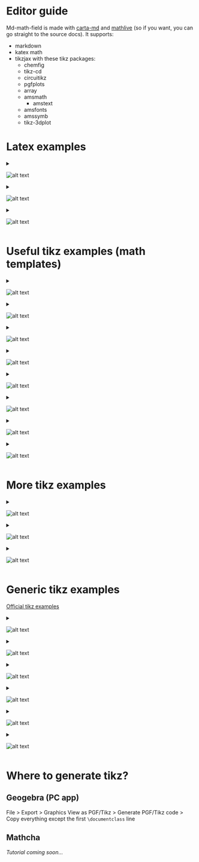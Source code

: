 # Editor guide

Md-math-field is made with [carta-md](https://beartocode.github.io/carta/introduction) and [mathlive](https://cortexjs.io/mathlive/) (so if you want, you can go straight to the source docs). It supports:

- markdown
- katex math
- tikzjax with these tikz packages:
	- chemfig
	- tikz-cd
	- circuitikz
	- pgfplots
	- array
	- amsmath
	    - amstext
	- amsfonts
	- amssymb
	- tikz-3dplot

# Latex examples

<details>
<summary>

![alt text](image-10.png)

</summary>

````latex
Formula is small $\frac{x^2+23x}{\int_2^3 3 dx}$\
Formula is big $\displaystyle \frac{x^2+23x}{\int_2^3 3 dx}$\
Formula is big and centered
$$
\frac{x^2+23x}{\int_2^3 3 dx}
$$
````

</details>

<details>
<summary>

![alt text](image-9.png)

</summary>

````latex
Question text with a number $123$ or decimal with no spaces $0{,}123$, then newline

and then additional newline

\
TAB |&emsp;| and SPACE additional |&ensp;| and can be put together | &emsp; &emsp; &emsp; |... like that...

And then the number 
1. is the same as 
1) and makes a list when in new line. But can be escaped with \ like this:

1\), 2\), 3\)... For measurements in text we use basic cm², cm³ symbols. And yet another symbol - endash (lithuanian dash): – And that's it...
````

</details>

<details>
<summary>

![alt text](image-8.png)

</summary>

```latex

Closed question with choices...

**A** Choice $1$ &emsp;
**B** Choice $2$ &emsp;
**C** Choice $3$ &emsp;
**D** Choice $4$

```

</details>

# Useful tikz examples (math templates)

<details>
<summary>

![alt text](image-7.png)

</summary>

````latex
```tikz
\begin{document}
\begin{tikzpicture}[scale=1.5]

	\coordinate (A) at (-2,-1);
	\coordinate (B) at (-2,1);
	\coordinate (C) at (2,1);
	\coordinate (D) at (2,-1);
	
	\draw (A) -- (B) -- (C) -- (D) -- (A) -- (C);
	\draw (B) -- (D);
	
	\node[left, scale=1.5] at (A) {$A$};
	\node[left, scale=1.5] at (B) {$B$};
	\node[right, scale=1.5] at (C) {$C$};
	\node[right, scale=1.5] at (D) {$D$};
	\node[below, scale=1.5] at (0,0) {$O$};
	\node[below, scale=1.5] at (0,-1) {$x+4$};
	\node[left, scale=1.5] at (-2,0) {$x$};
	

\end{tikzpicture}
\end{document}
```
````

</details>

<details>
<summary>

![alt text](image.png)

</summary>

````latex
```tikz
\begin{document}
\begin{tikzpicture}

% Axis
\draw (-2,0) -- (2,0);
\fill (2,0) -- (1.8,0.1) -- (1.8,-0.1) -- cycle;
\node[below, scale=1.5] at (1.9,0) {$x$};

\coordinate (-B) at (-1.8,0);
\coordinate (B) at (-1,0);
\coordinate (BC) at (0,0);
\coordinate (C) at (1,0);
\coordinate (C+) at (1.7, 0);

\draw (B) circle (2pt);
\node[below, scale=1.5] at (B) {$0$};

\fill (C) circle (2pt);
\node[below, scale=1.5] at (C) {$\frac12$};

\node[above, scale=1.5] at (-B) {$-$};
\node[above, scale=1.5] at (BC) {$+$};
\node[above, scale=1.5] at (C+) {$-$};

\draw[thick] (B) arc[start angle=180, end angle=0, x radius=1, y radius=0.7];
\draw[thick] (C) arc[start angle=180, end angle=90, x radius=1, y radius=0.7];
\draw[thick] (B) arc[start angle=-360, end angle=-270, x radius=1, y radius=0.7];

\end{tikzpicture}
\end{document}
```
````
</details>

<details>
<summary>

![alt text](image-1.png)

</summary>

````latex
```tikz
\begin{document}
\begin{tikzpicture}

% Axis
\draw (-2,0) -- (2,0);
\fill (2,0) -- (1.8,0.1) -- (1.8,-0.1) -- cycle;
\node[below, scale=1.5] at (1.9,0) {$x$};

\coordinate (-B) at (-1.8,0);
\coordinate (B) at (-1,0);
\coordinate (BC) at (0,0);
\coordinate (C) at (1,0);
\coordinate (C+) at (1.7, 0);

\fill (B) circle (2pt);
\node[below, scale=1.5] at (-1.2,0) {$0$};

\draw (C) circle (2pt);
\node[below, scale=1.5] at (C) {$1$};

\node[above, scale=1.5] at (-B) {$+$};
\node[above, scale=1.5] at (BC) {$-$};
\node[above, scale=1.5] at (C+) {$+$};

\draw[thick, domain=-2:2, samples=100] plot (\x, {0.7*(\x+1)*(\x-1)});


\end{tikzpicture}
\end{document}
```
````
</details>

<details>
<summary>

![alt text](image-2.png)

</summary>

````latex
```tikz
\begin{document}
\begin{tikzpicture}

% Axis
\draw (-6,0) -- (2,0);
\fill (2,0) -- (1.8,0.1) -- (1.8,-0.1) -- cycle;
\node[below, scale=1.5] at (1.7,0) {$x$};

% Interval start point
\coordinate (-B) at (-6,0);
\coordinate (B) at (-4,0);
\coordinate (C) at (-2,0);
\coordinate (D) at (0,0);
\coordinate (D+) at (1.7, 0);

\draw (B) circle (1.5pt);
\node[below, scale=1.5] at (B) {$-4$};

\fill (C) circle (1.5pt);
\node[below, scale=1.5] at (C) {$-\frac12$};

\draw (D) circle (1.5pt);
\node[below, scale=1.5] at (D) {$\frac23$};

\foreach \x in {-6,-5.85,...,0} { 
	\draw (\x,0) -- (\x-0.5,0.4);
}

\foreach \x in {-4, -3.85,...,1.7} { 
	\draw (\x,0) -- (\x-0.5,-0.4);
}

\foreach \x in {-2, -1.85,...,1.7} { 
	\draw (\x,0) -- (\x+0.5,-0.4);
}

\end{tikzpicture}
\end{document}
```
````
</details>

<details>
<summary>

![alt text](image-5.png)

</summary>

````latex
```tikz
\usepackage{pgfplots}

\begin{document}

\begin{tikzpicture}
    \begin{axis}[
        axis lines=middle,
        xlabel={$x$},
        ylabel={$y$},
        samples=100,
        domain=0:9,
        ymin=0, ymax=5,
        xmin=-0.5, xmax=9,
        xtick={0,1},
        ytick={0,1,2},
		extra x ticks={0},
		extra x tick labels={$0$},
		extra x tick style={tick label style={font=\small}},
        tick label style={font=\small},
    	scale only axis,
	    width=7cm,
    	height=3cm
    ]
        \addplot[thick, violet] {sqrt(x) + 2};
    \end{axis}
\end{tikzpicture}

\end{document}
```
````
</details>

<details>
<summary>

![alt text](image-6.png)

</summary>

````latex
```tikz
\usepackage{pgfplots}

\begin{document}

\begin{tikzpicture}
    \begin{axis}[
        axis lines=middle,
        xlabel={$x$},
        ylabel={$y$},
        samples=100,
        domain=-4:4,
        ymin=-3, ymax=5,
        xmin=-4, xmax=4,
        xtick={0,2},
		ytick={0},
		extra x ticks={-0.2},
		extra x tick labels={$0$},
		extra x tick style={tick label style={font=\small}},
        tick label style={font=\small},
    	scale only axis,
	    width=5cm,
    	height=5cm
    ]
        \addplot[thick, violet] {x^2-2*x};
		\addplot[only marks, mark=*, mark size=1pt, black] coordinates {(2,0)};
		\addplot[only marks, mark=*, mark size=1pt, black] coordinates {(0,0)};

    \end{axis}
\end{tikzpicture}

\end{document}
```
````
</details>

<details>
<summary>

![alt text](image-3.png)

</summary>

````latex
```tikz
\begin{document}
\begin{tikzpicture}

% Axis
\draw (-4,0) -- (2,0);
\fill (2,0) -- (1.8,0.1) -- (1.8,-0.1) -- cycle;
\node[below, scale=1.5] at (1.9,0) {$x$};

\coordinate (-A) at (-3.7,0);
\coordinate (A) at (-3,0);
\coordinate (AB) at (-2,0);
\coordinate (B) at (-1,0);
\coordinate (BC) at (0,0);
\coordinate (C) at (1,0);
\coordinate (C+) at (1.7, 0);

\draw (A) circle (2pt);
\node[below, scale=1.5] at (A) {$0$};

\draw (B) circle (2pt);
\node[below, scale=1.5] at (B) {$1$};

\draw (C) circle (2pt);
\node[below, scale=1.5] at (C) {$3$};

\node[above, scale=1.5] at (-A) {$-$};
\node[above, scale=1.5] at (AB) {$+$};
\node[above, scale=1.5] at (BC) {$-$};
\node[above, scale=1.5] at (C+) {$+$};

\draw[thick] (A) arc[start angle=180, end angle=0, x radius=1, y radius=0.7];
\draw[thick] (B) arc[start angle=180, end angle=0, x radius=1, y radius=0.7];
\draw[thick] (C) arc[start angle=180, end angle=90, x radius=1, y radius=0.7];
\draw[thick] (A) arc[start angle=-360, end angle=-270, x radius=1, y radius=0.7];

\end{tikzpicture}
\end{document}
```
````
</details>

<details>
<summary>

![alt text](image-4.png)

</summary>

````latex
```tikz
\begin{document}
\begin{tikzpicture}

% Axis
\draw (-2,0) -- (2,0);
\fill (2,0) -- (1.8,0.1) -- (1.8,-0.1) -- cycle;
\node[below, scale=1.5] at (1.9,0) {$x$};

\coordinate (-B) at (-0.8,0);
\coordinate (B) at (0,0);
\coordinate (BC) at (0.8,0);

\draw (B) circle (2pt);
\node[below, scale=1.5] at (B) {$3$};

\node[above, scale=1.5] at (-B) {$-$};
\node[above, scale=1.5] at (BC) {$-$};

\draw[thick] (B) arc[start angle=180, end angle=90, x radius=1, y radius=0.7];
\draw[thick] (B) arc[start angle=-360, end angle=-270, x radius=1, y radius=0.7];

\end{tikzpicture}
\end{document}
```
````

</details>

# More tikz examples

<details>
<summary>

![alt text](image-11.png)

</summary>

````latex
```tikz
\begin{document}
  \begin{tikzpicture}

  % Draw grid
  \draw[step=1cm,very thin,color=black!50] (-5,-5) grid (5,5);

  % Draw axes
  \draw[->] (-4.2,0) -- (4.2,0) node[below] {$x$};
  \draw[->] (0,-4.2) -- (0,4.2) node[right] {$y$};

  % Draw absolute value function
  \draw[thick,blue,domain=-4:4] plot (\x,{abs(\x)}) node[right] {$y = |x|$};

  % Draw horizontal line y=2
  \draw[thick,green!80!black] (-4,2) -- (4,2) node[right] {$y = 2$};

  % Labels for specific points
  \node[below] at (1,0) {1};
  \node[left] at (0,1) {1};

  \end{tikzpicture}
\end{document}
```
````

</details>

<details>
<summary>

![alt text](image-12.png)

</summary>

````latex
```tikz

\begin{document}
\begin{tikzpicture}

    % Draw grid
    \draw[step=1cm,very thin,color=black!50] (-5,-2) grid (5,6);

    % Draw axes
    \draw[->] (-4.2,0) -- (4.2,0) node[below] {$x$};
    \draw[->] (0,-2.1) -- (0,5.2) node[right] {$y$};

    % Draw absolute value function
    \draw[thick,blue,domain=-2.5:2.5] plot (\x,{pow(\x, 2)}) node[right] {$y = x^2$};

    % Labels for specific points
    \node[below] at (1,0) {1};
    \node[left] at (0,1) {1};

\end{tikzpicture}
\end{document}

```
````

</details>

<details>
<summary>

![alt text](image-13.png)

</summary>

````latex
Užrašykite parabolės, kurios pavaizduotas grafikas, formulę
pavidalu $f(x) = ax^2 + bx + c$.

```tikz
\begin{document}
  \begin{tikzpicture}

    % Draw grid
    \draw[step=1cm,very thin,color=black!50] (-4,-4) grid (2,4);

    % Draw axes
    \draw[->] (-4.2,0) -- (2.2,0) node[below] {$x$};
    \draw[->] (0,-4.1) -- (0,3.2) node[right] {$y$};

    % Draw absolute value function
    \draw[thick,blue,domain=-3.7:1.7] plot (\x,{pow(\x, 2) + 2 * \x - 3});

    % Labels for specific points
    \node[below] at (1,0) {1};
	\node[left] at (0,1) {1};

  \end{tikzpicture}
\end{document}
```
````
</details>

# Generic tikz examples

[Official tikz examples](https://github.com/artisticat1/obsidian-tikzjax?tab=readme-ov-file#examples)

<details>
<summary>

![alt text](image-14.png)

</summary>

````latex
```tikz
\begin{document}
  \begin{tikzpicture}[domain=0:4]
    \draw[very thin,color=gray] (-0.1,-1.1) grid (3.9,3.9);
    \draw[->] (-0.2,0) -- (4.2,0) node[right] {$x$};
    \draw[->] (0,-1.2) -- (0,4.2) node[above] {$f(x)$};
    \draw[color=red]    plot (\x,\x)             node[right] {$f(x) =x$};
    \draw[color=blue]   plot (\x,{sin(\x r)})    node[right] {$f(x) = \sin x$};
    \draw[color=orange] plot (\x,{0.05*exp(\x)}) node[right] {$f(x) = \frac{1}{20} \mathrm e^x$};
  \end{tikzpicture}
\end{document}
```
````

</details>

<details>
<summary>

![alt text](image-15.png)

</summary>

````latex
```tikz
\usepackage{circuitikz}
\begin{document}

\begin{circuitikz}[american, voltage shift=0.5]
\draw (0,0)
to[isource, l=$I_0$, v=$V_0$] (0,3)
to[short, -*, i=$I_0$] (2,3)
to[R=$R_1$, i>_=$i_1$] (2,0) -- (0,0);
\draw (2,3) -- (4,3)
to[R=$R_2$, i>_=$i_2$]
(4,0) to[short, -*] (2,0);
\end{circuitikz}

\end{document}
```
````

</details>

<details>
<summary>

![alt text](image-16.png)

</summary>

````latex
```tikz
\usepackage{pgfplots}
\pgfplotsset{compat=1.16}

\begin{document}

\begin{tikzpicture}
\begin{axis}[colormap/viridis]
\addplot3[
	surf,
	samples=18,
	domain=-3:3
]
{exp(-x^2-y^2)*x};
\end{axis}
\end{tikzpicture}

\end{document}
```
````
</details>

<details>
<summary>

![alt text](image-17.png)

</summary>

````latex
```tikz
\usepackage{tikz-cd}

\begin{document}
\begin{tikzcd}

    T
    \arrow[drr, bend left, "x"]
    \arrow[ddr, bend right, "y"]
    \arrow[dr, dotted, "{(x,y)}" description] & & \\
    K & X \times_Z Y \arrow[r, "p"] \arrow[d, "q"]
    & X \arrow[d, "f"] \\
    & Y \arrow[r, "g"]
    & Z

\end{tikzcd}

\quad \quad

\begin{tikzcd}[row sep=2.5em]

A' \arrow[rr,"f'"] \arrow[dr,swap,"a"] \arrow[dd,swap,"g'"] &&
  B' \arrow[dd,swap,"h'" near start] \arrow[dr,"b"] \\
& A \arrow[rr,crossing over,"f" near start] &&
  B \arrow[dd,"h"] \\
C' \arrow[rr,"k'" near end] \arrow[dr,swap,"c"] && D' \arrow[dr,swap,"d"] \\
& C \arrow[rr,"k"] \arrow[uu,<-,crossing over,"g" near end]&& D

\end{tikzcd}

\end{document}
```
````
</details>

<details>
<summary>

![alt text](image-18.png)

</summary>

````latex
```tikz
\usepackage{chemfig}
\begin{document}

\chemfig{[:-90]HN(-[::-45](-[::-45]R)=[::+45]O)>[::+45]*4(-(=O)-N*5(-(<:(=[::-60]O)-[::+60]OH)-(<[::+0])(<:[::-108])-S>)--)}

\end{document}
```
````

</details>

<details>
<summary>


![alt text](image-19.png)
</summary>

````latex
```tikz
\usepackage{chemfig}
\begin{document}

\definesubmol\fragment1{

    (-[:#1,0.85,,,draw=none]
    -[::126]-[::-54](=_#(2pt,2pt)[::180])
    -[::-70](-[::-56.2,1.07]=^#(2pt,2pt)[::180,1.07])
    -[::110,0.6](-[::-148,0.60](=^[::180,0.35])-[::-18,1.1])
    -[::50,1.1](-[::18,0.60]=_[::180,0.35])
    -[::50,0.6]
    -[::110])
    }

\chemfig{
!\fragment{18}
!\fragment{90}
!\fragment{162}
!\fragment{234}
!\fragment{306}
}

\end{document}
```
````
</details>

# Where to generate tikz?

## Geogebra (PC app)

File > Export > Graphics View as PGF/Tikz > Generate PGF/Tikz code > Copy everything except the first `\documentclass` line

## Mathcha

*Tutorial coming soon...*
